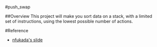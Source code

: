 #push_swap

##Overview
This project will make you sort data on a stack, with a limited set of instructions, using
the lowest possible number of actions.

#Reference
- [nfukada's slide](https://docs.google.com/presentation/d/1c2PU6ZST7uMwNHl6aAz2WsJ5QFf1J7JJsMkW0VSTXc8/edit#slide=id.p)